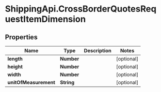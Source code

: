 # ShippingApi.CrossBorderQuotesRequestItemDimension

## Properties

Name | Type | Description | Notes
------------ | ------------- | ------------- | -------------
**length** | **Number** |  | [optional] 
**height** | **Number** |  | [optional] 
**width** | **Number** |  | [optional] 
**unitOfMeasurement** | **String** |  | [optional] 


